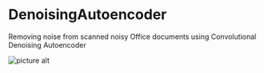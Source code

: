 # DenoisingAutoencoder

Removing noise from scanned noisy Office documents using Convolutional Denoising Autoencoder

![picture alt](https://github.com/pranaymodukuru/DenoisingAutoencoder/blob/master/denoiser.jpg "Denoising")
